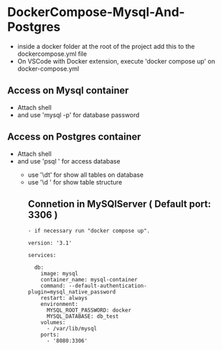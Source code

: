 # DockerCompose-Mysql-And-Postgres

- inside a docker folder at the root of the project add this to the dockercompose.yml file
- On VSCode with Docker extension, execute 'docker compose up' on docker-compose.yml

## Access on Mysql container
- Attach shell
- and use 'mysql -p' for database password

## Access on Postgres container
- Attach shell
- and use 'psql <database name>' for access database
    - use '\dt' for show all tables on database
    - use '\d <table name>' for show table structure 
    
## Connetion in MySQlServer ( Default port: 3306 )
    - if necessary run "docker compose up".
```
version: '3.1'

services:
  
  db:
    image: mysql
    container_name: mysql-container
    command: --default-authentication-plugin=mysql_native_password
    restart: always
    environment:
      MYSQL_ROOT_PASSWORD: docker
      MYSQL_DATABASE: db_test
    volumes: 
      - /var/lib/mysql
    ports:
      - '8080:3306'
  ```
